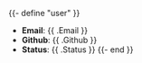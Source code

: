 {{- define "user" }}
- **Email**: {{ .Email }}
- **Github**: {{ .Github }}
- **Status**: {{ .Status }}
{{- end }}
